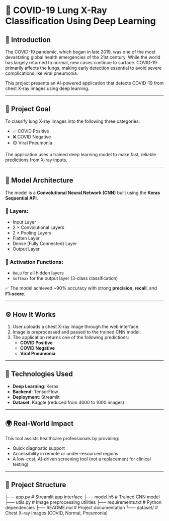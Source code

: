# 🦠 COVID-19 Lung X-Ray Classification Using Deep Learning

## 📌 Introduction
The COVID-19 pandemic, which began in late 2019, was one of the most devastating global health emergencies of the 21st century. While the world has largely returned to normal, new cases continue to surface. COVID-19 primarily affects the lungs, making early detection essential to avoid severe complications like viral pneumonia.

This project presents an AI-powered application that detects COVID-19 from chest X-ray images using deep learning.

---

## 🎯 Project Goal
To classify lung X-ray images into the following three categories:

- ✅ COVID Positive  
- ❌ COVID Negative  
- 🟡 Viral Pneumonia  

The application uses a trained deep learning model to make fast, reliable predictions from X-ray inputs.

---

## 🧠 Model Architecture
The model is a **Convolutional Neural Network (CNN)** built using the **Keras Sequential API**.

### 📐 Layers:
- Input Layer  
- 2 × Convolutional Layers  
- 2 × Pooling Layers  
- Flatten Layer  
- Dense (Fully Connected) Layer  
- Output Layer  

### 🔧 Activation Functions:
- `ReLU` for all hidden layers  
- `Softmax` for the output layer (3-class classification)

✅ The model achieved ~90% accuracy with strong **precision, recall**, and **F1-score**.

---

## ⚙️ How It Works
1. User uploads a chest X-ray image through the web interface.
2. Image is preprocessed and passed to the trained CNN model.
3. The application returns one of the following predictions:
   - **COVID Positive**
   - **COVID Negative**
   - **Viral Pneumonia**

---

## 🚀 Technologies Used
- **Deep Learning**: Keras  
- **Backend**: TensorFlow  
- **Deployment**: Streamlit  
- **Dataset**: Kaggle (reduced from 4000 to 1000 images)  

---

## 🌍 Real-World Impact
This tool assists healthcare professionals by providing:
- Quick diagnostic support  
- Accessibility in remote or under-resourced regions  
- A low-cost, AI-driven screening tool (not a replacement for clinical testing)

---

## 📁 Project Structure
├── app.py # Streamlit app interface
├── model.h5 # Trained CNN model
├── utils.py # Image preprocessing utilities
├── requirements.txt # Python dependencies
├── README.md # Project documentation
└── dataset/ # Chest X-ray images (COVID, Normal, Pneumonia)
